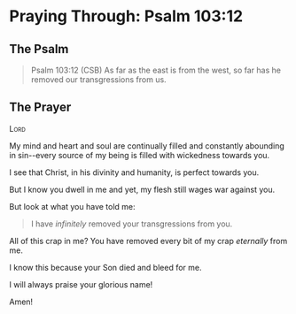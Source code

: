 # Praying Through: Psalm 103:12

## The Psalm

>Psalm 103:12 (CSB) As far as the east is from the west, so far has he removed our transgressions from us. 

## The Prayer

<div style="font-variant: small-caps;">
Lord
</div>

My mind and heart and soul are continually filled and constantly abounding in sin--every source of my being is filled with wickedness towards you.

I see that Christ, in his divinity and humanity, is perfect towards you.

But I know you dwell in me and yet, my flesh still wages war against you.

But look at what you have told me:

>I have *infinitely* removed your transgressions from you.

All of this crap in me? You have removed every bit of my crap *eternally* from me.

I know this because your Son died and bleed for me.

I will always praise your glorious name!

Amen!
